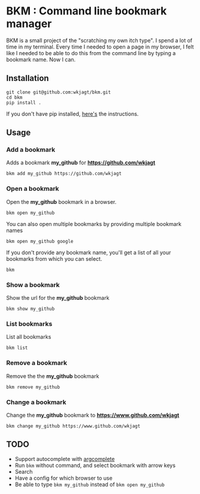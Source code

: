 # BKM : Command line bookmark manager

BKM is a small project of the "scratching my own itch type". I spend a lot of time in my terminal. Every time I needed to open a page in my  browser, I felt like I needed to be able to do this from the command line by typing a bookmark name. Now I can.

## Installation

```
git clone git@github.com:wkjagt/bkm.git
cd bkm
pip install .
```

If you don't have pip installed, [here's](http://pip.readthedocs.org/en/latest/installing.html) the instructions.

## Usage

### Add a bookmark

Adds a bookmark **my_github** for **https://github.com/wkjagt**

```
bkm add my_github https://github.com/wkjagt
```

### Open a bookmark


Open the **my_github** bookmark in a browser.

```
bkm open my_github
```

You can also open multiple bookmarks by providing multiple bookmark names

```
bkm open my_github google
```

If you don't provide any bookmark name, you'll get a list of all your bookmarks from which you can select.

```
bkm
```

### Show a bookmark

Show the url for the **my_github** bookmark

```
bkm show my_github
```

### List bookmarks

List all bookmarks

```
bkm list
```

### Remove a bookmark

Remove the the **my_github** bookmark

```
bkm remove my_github
```

### Change a bookmark

Change the **my_github** bookmark to **https://www.github.com/wkjagt**

```
bkm change my_github https://www.github.com/wkjagt
```



## TODO
- Support autocomplete with [argcomplete](https://pypi.python.org/pypi/argcomplete)
- Run `bkm` without command, and select bookmark with arrow keys
- Search
- Have a config for which browser to use
- Be able to type `bkm my_github` instead of `bkm open my_github`
